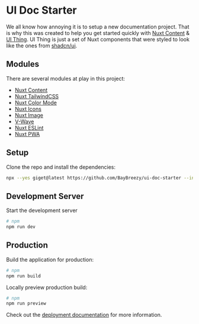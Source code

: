 # UI Doc Starter

We all know how annoying it is to setup a new documentation project. That is why this was created to help you get started quickly with [Nuxt Content](https://content.nuxt.com/) & [UI Thing](https://ui-thing.behonbaker.com/getting-started/introduction). UI Thing is just a set of Nuxt components that were styled to look like the ones from [shadcn/ui](https://ui.shadcn.com/).

## Modules

There are several modules at play in this project:

- [Nuxt Content](https://content.nuxt.com/)
- [Nuxt TailwindCSS](https://tailwindcss.nuxtjs.org/)
- [Nuxt Color Mode](https://color-mode.nuxtjs.org/)
- [Nuxt Icons](https://github.com/nuxt/icon)
- [Nuxt Image](https://image.nuxt.com/)
- [V-Wave](https://github.com/justintaddei/v-wave?tab=readme-ov-file#nuxt-)
- [Nuxt ESLint](https://eslint.nuxt.com/packages/module)
- [Nuxt PWA](https://vite-pwa-org.netlify.app/frameworks/nuxt.html#nuxt-3)

## Setup

Clone the repo and install the dependencies:

```bash
npx --yes giget@latest https://github.com/BayBreezy/ui-doc-starter --install
```

## Development Server

Start the development server

```bash
# npm
npm run dev
```

## Production

Build the application for production:

```bash
# npm
npm run build
```

Locally preview production build:

```bash
# npm
npm run preview
```

Check out the [deployment documentation](https://nuxt.com/docs/getting-started/deployment) for more information.
